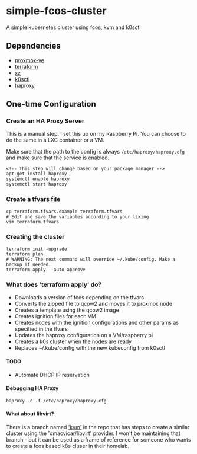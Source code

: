 # simple-fcos-cluster
A simple kubernetes cluster using fcos, kvm and k0sctl

## Dependencies

- [proxmox-ve](https://www.proxmox.com/en/proxmox-ve)
- [terraform](https://www.terraform.io/)
- [xz](https://en.wikipedia.org/wiki/XZ_Utils)
- [k0sctl](https://github.com/k0sproject/k0sctl)
- [haproxy](http://www.haproxy.org/)

## One-time Configuration

### Create an HA Proxy Server

This is a manual step. I set this up on my Raspberry Pi. You can choose to do the same in a LXC container or a VM.

Make sure that the path to the config is always `/etc/haproxy/haproxy.cfg` and make sure that the service is enabled.

```
<!-- This step will change based on your package manager -->
apt-get install haproxy
systemctl enable haproxy
systemctl start haproxy
```

### Create a tfvars file

```
cp terraform.tfvars.example terraform.tfvars
# Edit and save the variables according to your liking
vim terraform.tfvars
```


### Creating the cluster

```
terraform init -upgrade
terraform plan
# WARNING: The next command will override ~/.kube/config. Make a backup if needed.
terraform apply --auto-approve
```

### What does 'terraform apply' do?

- Downloads a version of fcos depending on the tfvars
- Converts the zipped file to qcow2 and moves it to proxmox node
- Creates a template using the qcow2 image
- Creates ignition files for each VM
- Creates nodes with the ignition configurations and other params as specified in the tfvars
- Updates the haproxy configuration on a VM/raspberry pi
- Creates a k0s cluster when the nodes are ready
- Replaces ~/.kube/config with the new kubeconfig from k0sctl


#### TODO

- Automate DHCP IP reservation


#### Debugging HA Proxy

```
haproxy -c -f /etc/haproxy/haproxy.cfg
```

#### What about libvirt?

There is a branch named ['kvm'](https://github.com/Naman1997/simple-fcos-cluster/tree/kvm) in the repo that has steps to create a similar cluster using the 'dmacvicar/libvirt' provider. I won't be maintaining that branch - but it can be used as a frame of reference for someone who wants to create a fcos based k8s cluser in their homelab.